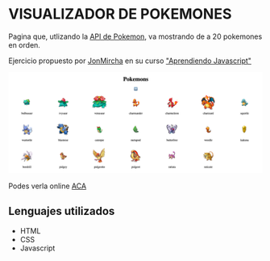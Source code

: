 # VISUALIZADOR DE POKEMONES #

Pagina que, utlizando la [API de Pokemon](https://pokeapi.co/), va mostrando de a 20 pokemones en orden.

Ejercicio propuesto por [JonMircha](https://jonmircha.com/) en su curso ["Aprendiendo Javascript"](https://www.youtube.com/playlist?list=PLvq-jIkSeTUZ6QgYYO3MwG9EMqC-KoLXA)

![](preview.png)

Podes verla online [ACA](https://axdny.github.io/visualizador-de-pokemones/)

## Lenguajes utilizados ##
* HTML
* CSS
* Javascript
